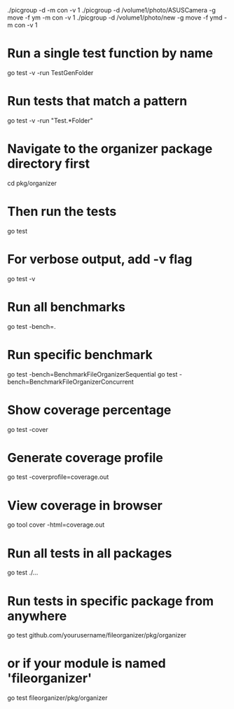 ./picgroup -d <path> -m con -v 1
./picgroup -d /volume1/photo/ASUSCamera -g move -f ym -m con -v 1
./picgroup -d /volume1/photo/new -g move -f ymd -m con -v 1

# Run a single test function by name
go test -v -run TestGenFolder

# Run tests that match a pattern
go test -v -run "Test.*Folder"


# Navigate to the organizer package directory first
cd pkg/organizer

# Then run the tests
go test

# For verbose output, add -v flag
go test -v

# Run all benchmarks
go test -bench=.

# Run specific benchmark
go test -bench=BenchmarkFileOrganizerSequential
go test -bench=BenchmarkFileOrganizerConcurrent

# Show coverage percentage
go test -cover

# Generate coverage profile
go test -coverprofile=coverage.out

# View coverage in browser
go tool cover -html=coverage.out

# Run all tests in all packages
go test ./...

# Run tests in specific package from anywhere
go test github.com/yourusername/fileorganizer/pkg/organizer
# or if your module is named 'fileorganizer'
go test fileorganizer/pkg/organizer